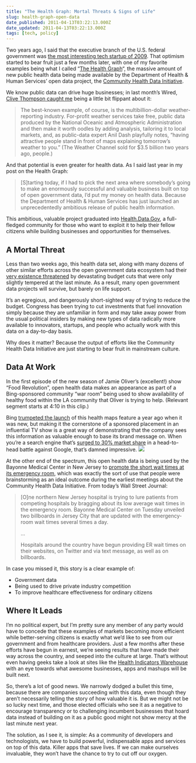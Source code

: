 ```yaml
---
title: "The Health Graph: Mortal Threats & Signs of Life"
slug: health-graph-open-data
date_published: 2011-04-13T03:22:13.000Z
date_updated: 2011-04-13T03:22:13.000Z
tags: [tech, policy]
---
```


Two years ago, I said that the executive branch of the U.S. federal government was [the most interesting tech startup of 2009](/2009/08/the_most_interesting_new_tech_startup_of_2009.html). That optimism started to bear fruit just a few months later, with one of my favorite examples being what I called “[The Health Graph](/2010/06/the_health_graph.html)“, the massive amount of new public health data being made available by the Department of Health & Human Services’ open data project, the [Community Health Data Initiative](http://www.cdc.gov/nchs/data_access/data_tools.htm).

We know public data can drive huge businesses; in last month’s Wired, [Clive Thompson caught me](https://www.wired.com/2011/03/st-thompson-free-data/) being a little bit flippant about it:

> The best-known example, of course, is the multibillion-dollar weather-reporting industry. For-profit weather services take free, public data produced by the National Oceanic and Atmospheric Administration and then make it worth oodles by adding analysis, tailoring it to local markets, and, as public-data expert Anil Dash playfully notes, “having attractive people stand in front of maps explaining tomorrow’s weather to you.” (The Weather Channel sold for $3.5 billion two years ago, people.)

And that potential is even greater for health data. As I said last year in my post on the Health Graph:

> [S]tarting today, if I had to pick the next area where somebody’s going to make an enormously successful and valuable business built on top of open government data, I’d put my money on health data. Because the Department of Health & Human Services has just launched an unprecedentedly ambitious release of public health information.

This ambitious, valuable project graduated into [Health.Data.Gov](http://www.data.gov/health), a full-fledged community for those who want to exploit it to help their fellow citizens while building businesses and opportunities for themselves.

## A Mortal Threat

Less than two weeks ago, this health data set, along with many dozens of other similar efforts across the open government data ecosystem had their [very existence threatened](http://gov20.govfresh.com/congress-weighs-deep-cuts-to-funding-for-federal-open-government-data-platforms/) by devastating budget cuts that were only slightly tempered at the last minute. As a result, many open government data projects will survive, but barely on life support.

It’s an egregious, and dangerously short-sighted way of trying to reduce the budget. Congress has been trying to cut investments that fuel innovation simply because they are unfamiliar in form and may take away power from the usual political insiders by making new types of data radically more available to innovators, startups, and people who actually work with this data on a day-to-day basis.

Why does it matter? Because the output of efforts like the Community Health Data Initiative are just starting to bear fruit in mainstream culture.

## Data At Work

In the first episode of the new season of Jamie Oliver’s (excellent!) show “Food Revolution”, open health data makes an appearance as part of a Bing-sponsored community “war room” being used to show availability of healthy food within the LA community that Oliver is trying to help. (Relevant segment starts at 4:10 in this clip.)

Bing [trumpeted the launch](http://www.bing.com/community/site_blogs/b/search/archive/2010/06/02/bing-helping-you-make-healthier-decisions.aspx) of this health maps feature a year ago when it was new, but making it the cornerstone of a sponsored placement in an influential TV show is a great way of demonstrating that the company sees this information as valuable enough to base its brand message on. When you’re a search engine that’s [surged to 30% market share](http://news.cnet.com/8301-1023_3-20053101-93.html) in a head-to-head battle against Google, that’s damned impressive.
![](http://www.bayonnemedicalcenter.org/images/logo.jpg)

At the other end of the spectrum, this open health data is being used by the Bayonne Medical Center in New Jersey to [promote the short wait times at its emergency room](http://online.wsj.com/article/SB10001424052748703385404576259264156511644.html?mod=googlenews_wsj), which was exactly the sort of use that people were brainstorming as an ideal outcome during the earliest meetings about the Community Health Data Initiative. From today’s Wall Street Journal:

> [O]ne northern New Jersey hospital is trying to lure patients from competing hospitals by bragging about its low average wait times in the emergency room. Bayonne Medical Center on Tuesday unveiled two billboards in Jersey City that are updated with the emergency-room wait times several times a day.
> 
> …
> 
> Hospitals around the country have begun providing ER wait times on their websites, on Twitter and via text message, as well as on billboards.

In case you missed it, this story is a clear example of:

- Government data
- Being used to drive private industry competition
- To improve healthcare effectiveness for ordinary citizens

## Where It Leads

I’m no political expert, but I’m pretty sure any member of any party would have to concede that these examples of markets becoming more efficient while better-serving citizens is exactly what we’d like to see from our government and from healthcare providers. Just a few months after these efforts have begun in earnest, we’re seeing results that have made their way across the country, and seeped into the culture at large. That’s without even having geeks take a look at sites like the [Health Indicators Warehouse](http://healthindicators.gov/) with an eye towards what awesome businesses, apps and mashups will be built next.

So, there’s a lot of good news. We narrowly dodged a bullet this time, because there are companies succeeding with this data, even though they aren’t necessarily telling the story of how valuable it is. But we might not be so lucky next time, and those elected officials who see it as a negative to encourage transparency or to challenging incumbent businesses that hoard data instead of building on it as a public good might not show mercy at the last minute next year.

The solution, as I see it, is simple: As a community of developers and technologists, we have to build powerful, indispensable apps and services on top of this data. Killer apps that save lives. If we can make ourselves invaluable, they won’t have the chance to try to cut off our oxygen.
